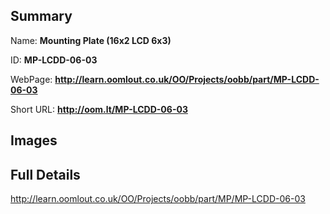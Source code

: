 

## Summary
 
Name: __Mounting Plate (16x2 LCD 6x3)__

ID: __MP-LCDD-06-03__

WebPage: __http://learn.oomlout.co.uk/OO/Projects/oobb/part/MP-LCDD-06-03__

Short URL: __http://oom.lt/MP-LCDD-06-03__


## Images




## Full Details

 http://learn.oomlout.co.uk/OO/Projects/oobb/part/MP/MP-LCDD-06-03

